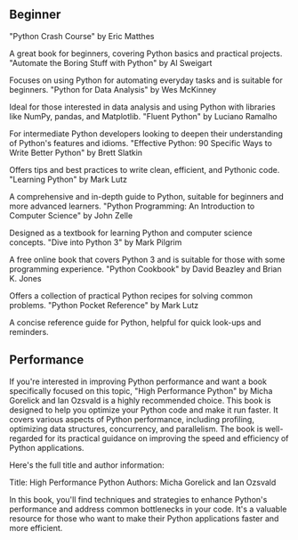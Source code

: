 ## Beginner
"Python Crash Course" by Eric Matthes

A great book for beginners, covering Python basics and practical projects.
"Automate the Boring Stuff with Python" by Al Sweigart

Focuses on using Python for automating everyday tasks and is suitable for beginners.
"Python for Data Analysis" by Wes McKinney

Ideal for those interested in data analysis and using Python with libraries like NumPy, pandas, and Matplotlib.
"Fluent Python" by Luciano Ramalho

For intermediate Python developers looking to deepen their understanding of Python's features and idioms.
"Effective Python: 90 Specific Ways to Write Better Python" by Brett Slatkin

Offers tips and best practices to write clean, efficient, and Pythonic code.
"Learning Python" by Mark Lutz

A comprehensive and in-depth guide to Python, suitable for beginners and more advanced learners.
"Python Programming: An Introduction to Computer Science" by John Zelle

Designed as a textbook for learning Python and computer science concepts.
"Dive into Python 3" by Mark Pilgrim

A free online book that covers Python 3 and is suitable for those with some programming experience.
"Python Cookbook" by David Beazley and Brian K. Jones

Offers a collection of practical Python recipes for solving common problems.
"Python Pocket Reference" by Mark Lutz

A concise reference guide for Python, helpful for quick look-ups and reminders.

## Performance
If you're interested in improving Python performance and want a book specifically focused on this topic, "High Performance Python" by Micha Gorelick and Ian Ozsvald is a highly recommended choice. This book is designed to help you optimize your Python code and make it run faster. It covers various aspects of Python performance, including profiling, optimizing data structures, concurrency, and parallelism. The book is well-regarded for its practical guidance on improving the speed and efficiency of Python applications.

Here's the full title and author information:

Title: High Performance Python
Authors: Micha Gorelick and Ian Ozsvald

In this book, you'll find techniques and strategies to enhance Python's performance and address common bottlenecks in your code. It's a valuable resource for those who want to make their Python applications faster and more efficient.